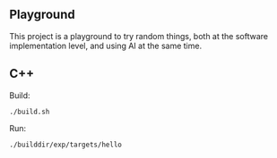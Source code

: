 ## Playground

This project is a playground to try random things, both at the software implementation level,
and using AI at the same time.

## C++

Build:
```
./build.sh
```

Run:
```
./builddir/exp/targets/hello
```